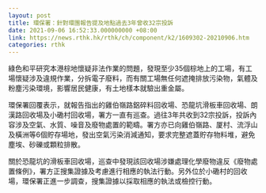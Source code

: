 ```yaml
---
layout: post
title: 環保署：針對環團報告提及地點過去3年曾收32宗投訴
date: 2021-09-06 16:52:33.000000000 +08:00
link: https://news.rthk.hk/rthk/ch/component/k2/1609302-20210906.htm
categories: rthk
---
```


綠色和平研究本港棕地懷疑非法作業的問題，發現至少35個棕地上的工場，有工場懷疑涉及違規作業，分拆電子廢料，而有關工場無任何遮掩排放污染物，氣體及粉塵污染環境，影響居民健康，有土地樣本就驗出重金屬。

環保署回覆表示，就報告指出的雞伯嶺路鋁碎料回收場、恐龍坑滑板車回收場、朗漢路回收場及小磡村回收場，署方一直有巡查。過往3年共收到32宗投訴，投訴內容涉及空氣、水質、噪音及廢物處置的範疇。署方亦已向雞伯嶺路、厦村、流浮山及橫洲等6個貯存場地，發出空氣污染消減通知，要求完整遮蓋貯存物料堆，避免塵埃、砂礫或顆粒排散。

關於恐龍坑的滑板車回收場，巡查中發現該回收場涉嫌處理化學廢物違反《廢物處置條例》，署方正搜集證據及考慮進行相應的執法行動。另外位於小磡村的回收場，環保署正進一步調查，搜集證據以採取相應的執法或檢控行動。
